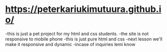 # https://peterkariukimutuura.github.io/


 -this is just a pet project for my html and css  students.
 -the site is not responsive to mobile phone
 -this is just pure html and css 
 -next lesson we'll make it responsive and dynamic
 -incase of inquiries lemi know
 	